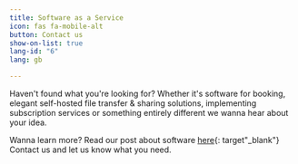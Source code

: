```yaml
---
title: Software as a Service
icon: fas fa-mobile-alt
button: Contact us
show-on-list: true
lang-id: "6"
lang: gb

---
```

Haven't found what you're looking for? Whether it's software for booking, elegant self-hosted file transfer & sharing solutions, implementing subscription services or something entirely different we wanna hear about your idea.

Wanna learn more? Read our post about software [here](https://www.prolike.io/anything/software/){: target"_blank"}
Contact us and let us know what you need.